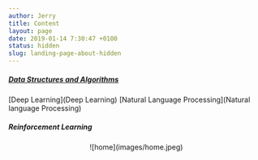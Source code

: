 ```yaml
---
author: Jerry
title: Content
layout: page
date: 2019-01-14 7:30:47 +0100
status: hidden
slug: landing-page-about-hidden
---
```


##### [Data Structures and Algorithms](https://www.jerrulsu.com/pages/algorithms.html)
[Deep Learning](Deep Learning)
[Natural Language Processing](Natural language Processing)
##### Reinforcement Learning

 <div align=center> ![home](images/home.jpeg) </div>

